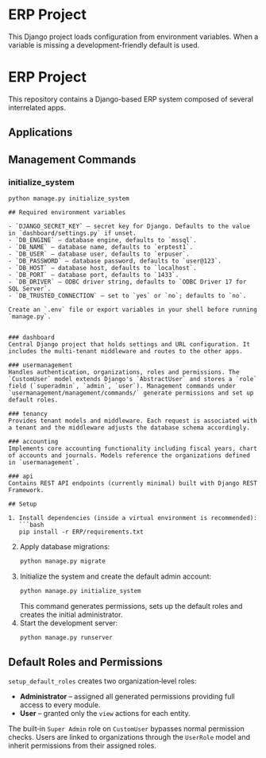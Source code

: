 # ERP Project

This Django project loads configuration from environment variables. When a variable is missing a development-friendly default is used.
# ERP Project

This repository contains a Django-based ERP system composed of several interrelated apps.

## Applications

## Management Commands

### initialize_system

```
python manage.py initialize_system

## Required environment variables

- `DJANGO_SECRET_KEY` – secret key for Django. Defaults to the value in `dashboard/settings.py` if unset.
- `DB_ENGINE` – database engine, defaults to `mssql`.
- `DB_NAME` – database name, defaults to `erptest1`.
- `DB_USER` – database user, defaults to `erpuser`.
- `DB_PASSWORD` – database password, defaults to `user@123`.
- `DB_HOST` – database host, defaults to `localhost`.
- `DB_PORT` – database port, defaults to `1433`.
- `DB_DRIVER` – ODBC driver string, defaults to `ODBC Driver 17 for SQL Server`.
- `DB_TRUSTED_CONNECTION` – set to `yes` or `no`; defaults to `no`.

Create an `.env` file or export variables in your shell before running `manage.py`.


### dashboard
Central Django project that holds settings and URL configuration. It includes the multi-tenant middleware and routes to the other apps.

### usermanagement
Handles authentication, organizations, roles and permissions. The `CustomUser` model extends Django's `AbstractUser` and stores a `role` field (`superadmin`, `admin`, `user`). Management commands under `usermanagement/management/commands/` generate permissions and set up default roles.

### tenancy
Provides tenant models and middleware. Each request is associated with a tenant and the middleware adjusts the database schema accordingly.

### accounting
Implements core accounting functionality including fiscal years, chart of accounts and journals. Models reference the organizations defined in `usermanagement`.

### api
Contains REST API endpoints (currently minimal) built with Django REST Framework.

## Setup

1. Install dependencies (inside a virtual environment is recommended):
   ```bash
   pip install -r ERP/requirements.txt
   ```
2. Apply database migrations:
   ```bash
   python manage.py migrate
   ```
3. Initialize the system and create the default admin account:
   ```bash
   python manage.py initialize_system
   ```
   This command generates permissions, sets up the default roles and creates the initial administrator.
4. Start the development server:
   ```bash
   python manage.py runserver
   ```

## Default Roles and Permissions

`setup_default_roles` creates two organization‑level roles:

- **Administrator** – assigned all generated permissions providing full access to every module.
- **User** – granted only the `view` actions for each entity.

The built‑in `Super Admin` role on `CustomUser` bypasses normal permission checks. Users are linked to organizations through the `UserRole` model and inherit permissions from their assigned roles.